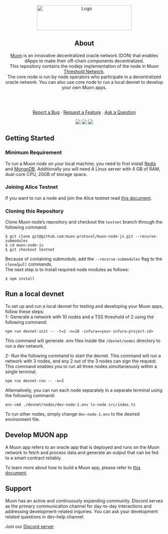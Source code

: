 <div align="center">
  <a href="https://www.muon.net/" target="_blank">
    <img src="https://assets.website-files.com/614c6fa0cc868403c37c5e53/614c6fa0cc8684353e7c5e63_muon-logo.svg" alt="Logo" width="302" height="80">
  </a>
</div>

<div align="center">
  
## About
[Muon](https://muon.net) is an innovative decentralized oracle network (DON) that enables dApps to make their off-chain components decentralized.
<br>
This repository contains the nodejs implementation of the node in Muon [Threshold Network](https://docs.muon.net/muon-network/architecture/threshold-network). 
<br>
The core node is run by node operators who participate in a decentralized oracle network.
You can also use core node to run a local devnet to develop your own Muon apps.

  
<br />
<br />


<a href="https://github.com/muon-protocol/muon-node-js/issues/new?assignees=&labels=bug&template=01_BUG_REPORT.md&title=bug%3A+">Report a Bug</a>
·
<a href="https://github.com/muon-protocol/muon-node-js/issues/new?assignees=&labels=enhancement&template=02_FEATURE_REQUEST.md&title=feat%3A+">Request a Feature</a>
.
<a href="https://github.com/muon-protocol/muon-node-js/discussions">Ask a Question</a>
</div>

<div align="center">

[![](https://img.shields.io/badge/Discord-Join_Chat-blue.svg)](https://discord.com/invite/rcK4p8g7Ce)
[![](https://img.shields.io/badge/Documents-Development-blue.svg)](https://dev.muon.net/)
[![](https://img.shields.io/badge/Git_Book-Muon_network-blue.svg)](https://docs.muon.net/muon-network/)

</div>


<a name="getting-started"></a>
## Getting Started
<a name="prerequisites"></a>
### Minimum Requirement

To run a Muon node on your local machine, you need to first install [Redis](https://redis.com) and [MongoDB](https://www.mongodb.com/).
Additionally you will need A Linux server with 4 GB of RAM, dual-core CPU, 20GB of storage space. 

### Joining Alice Testnet
If you want to run a node and join the Alice testnet read 
[this document](https://docs.muon.net/muon-network/muon-nodes/joining-alice-testnet).



### Cloning this Repository
Clone Muon node’s repository and checkout the `testnet` branch through the following command:

    $ git clone git@github.com:muon-protocol/muon-node-js.git --recurse-submodules
    $ cd muon-node-js
    $ git checkout testnet
    
Because of containing submodule, add the `--recurse-submodules` flag to the `clone`/`pull` commands.  
The next step is to install required node modules as follows:
    
    $ npm install
        

## Run a local devnet

To set up and run a local devnet for testing and developing your Muon apps, follow these steps:
<br/>
1- Generate a network with 10 nodes and a TSS threshold of 2 using the following command:

    npm run devnet-init -- -t=2 -n=10 -infura=<your-infura-project-id>
    
This command will generate .env files inside the `/devnet/nodes` directory to run a dev network.
    
2- Run the following command to start the devnet. 
This command will run a network with 3 nodes, and any 2 out of the 3 nodes can sign the request. 
This command enables you to run all three nodes simultaneously within a single terminal.

    npm run devnet-run -- -n=3
    
 Alternatively, 
you can run each node separately in a separate terminal using the following command:

    env-cmd ./devnet/nodes/dev-node-1.env ts-node src/index.ts
    

To run other nodes, simply change `dev-node-1.env` to the desired environment file.         

## Develop MUON app
A Muon app refers to an oracle app that is deployed and runs on the Muon network to fetch and process data and generate an output that can be fed to a smart contract reliably.

To learn more about how to build a Muon app, please refer to [this document](https://dev.muon.net/).


## Support
Muon has an active and continuously expanding community.
Discord serves as the primary communication channel for day-to-day interactions and addressing development-related inquiries. 
You can ask your development related questions in dev-help channel.

Join our [Discord server](https://discord.com/invite/rcK4p8g7Ce)

